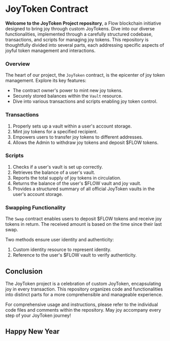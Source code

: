 
# JoyToken Contract
**Welcome to the JoyToken Project repository**, a Flow blockchain initiative designed to bring joy through custom JoyTokens. Dive into our diverse functionalities, implemented through a carefully structured codebase, transactions, and scripts for managing joy tokens. This repository is thoughtfully divided into several parts, each addressing specific aspects of joyful token management and interactions.



### Overview

The heart of our project, the `JoyToken` contract, is the epicenter of joy token management. Explore its key features:

-  The contract owner's power to mint new joy tokens.
-  Securely stored balances within the `Vault` resource.
-   Dive into various transactions and scripts enabling joy token control.



### Transactions

1. Properly sets up a vault within a user's account storage.
2. Mint joy tokens for a specified recipient.
3. Empowers users to transfer joy tokens to different addresses.
4. Allows the Admin to withdraw joy tokens and deposit $FLOW tokens.

### Scripts

1. Checks if a user's vault is set up correctly.
2. Retrieves the balance of a user's vault.
3. Reports the total supply of joy tokens in circulation.
4. Returns the balance of the user's $FLOW vault and joy vault.
5. Provides a structured summary of all official JoyToken vaults in the user's account storage.


### Swapping Functionality

The `Swap` contract enables users to deposit $FLOW tokens and receive joy tokens in return. The received amount is based on the time since their last swap.


Two methods ensure user identity and authenticity:

1.  Custom identity resource to represent identity.
2.  Reference to the user's $FLOW vault to verify authenticity.

## Conclusion

The JoyToken project is a celebration of custom JoyToken, encapsulating joy in every transaction. This repository organizes code and functionalities into distinct parts for a more comprehensible and manageable experience.

For comprehensive usage and instructions, please refer to the individual code files and comments within the repository. May joy accompany every step of your JoyToken journey!


## Happy New Year

